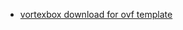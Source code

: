
- [vortexbox download for ovf template](https://wiki.vortexbox.org/available_images#vortexbox_23_ovf_templates)
